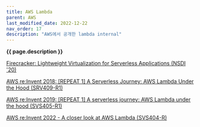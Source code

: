 ```yaml
---
title: AWS Lambda
parent: AWS
last_modified_date: 2022-12-22
nav_order: 17
description: "AWS에서 공개한 lambda internal"
---
```

**{{ page.description }}**

[Firecracker: Lightweight Virtualization for Serverless Applications (NSDI '20)](https://www.usenix.org/conference/nsdi20/presentation/agache)

[AWS re:Invent 2018: [REPEAT 1] A Serverless Journey: AWS Lambda Under the Hood (SRV409-R1)](https://www.youtube.com/watch?v=QdzV04T_kec)

[AWS re:Invent 2019: [REPEAT 1] A serverless journey: AWS Lambda under the hood (SVS405-R1)](https://www.youtube.com/watch?v=xmacMfbrG28)

[AWS re:Invent 2022 - A closer look at AWS Lambda (SVS404-R)](https://www.youtube.com/watch?v=0_jfH6qijVY)
